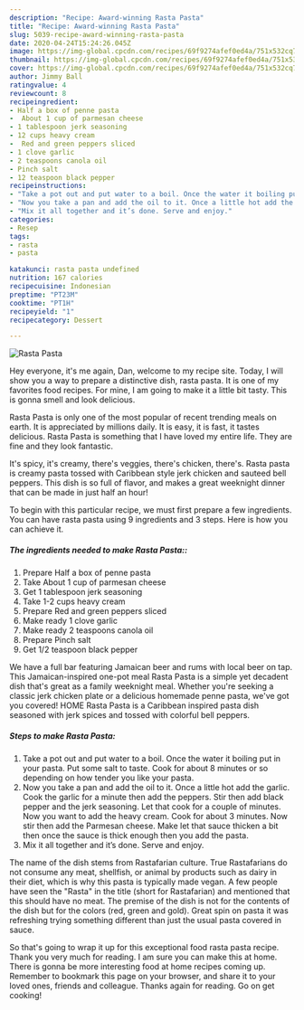 ```yaml
---
description: "Recipe: Award-winning Rasta Pasta"
title: "Recipe: Award-winning Rasta Pasta"
slug: 5039-recipe-award-winning-rasta-pasta
date: 2020-04-24T15:24:26.045Z
image: https://img-global.cpcdn.com/recipes/69f9274afef0ed4a/751x532cq70/rasta-pasta-recipe-main-photo.jpg
thumbnail: https://img-global.cpcdn.com/recipes/69f9274afef0ed4a/751x532cq70/rasta-pasta-recipe-main-photo.jpg
cover: https://img-global.cpcdn.com/recipes/69f9274afef0ed4a/751x532cq70/rasta-pasta-recipe-main-photo.jpg
author: Jimmy Ball
ratingvalue: 4
reviewcount: 8
recipeingredient:
- Half a box of penne pasta
-  About 1 cup of parmesan cheese
- 1 tablespoon jerk seasoning
- 12 cups heavy cream
-  Red and green peppers sliced
- 1 clove garlic
- 2 teaspoons canola oil
- Pinch salt
- 12 teaspoon black pepper
recipeinstructions:
- "Take a pot out and put water to a boil. Once the water it boiling put in your pasta. Put some salt to taste. Cook for about 8 minutes or so depending on how tender you like your pasta."
- "Now you take a pan and add the oil to it. Once a little hot add the garlic. Cook the garlic for a minute then add the peppers. Stir then add black pepper and the jerk seasoning. Let that cook for a couple of minutes. Now you want to add the heavy cream. Cook for about 3 minutes. Now stir then add the Parmesan cheese. Make let that sauce thicken a bit then once the sauce is thick enough then you add the pasta."
- "Mix it all together and it’s done. Serve and enjoy."
categories:
- Resep
tags:
- rasta
- pasta

katakunci: rasta pasta undefined
nutrition: 167 calories
recipecuisine: Indonesian
preptime: "PT23M"
cooktime: "PT1H"
recipeyield: "1"
recipecategory: Dessert

---
```



![Rasta Pasta](https://img-global.cpcdn.com/recipes/69f9274afef0ed4a/751x532cq70/rasta-pasta-recipe-main-photo.jpg)

Hey everyone, it's me again, Dan, welcome to my recipe site. Today, I will show you a way to prepare a distinctive dish, rasta pasta. It is one of my favorites food recipes. For mine, I am going to make it a little bit tasty. This is gonna smell and look delicious.

Rasta Pasta is only one of the most popular of recent trending meals on earth. It is appreciated by millions daily. It is easy, it is fast, it tastes delicious. Rasta Pasta is something that I have loved my entire life. They are fine and they look fantastic.

It&#39;s spicy, it&#39;s creamy, there&#39;s veggies, there&#39;s chicken, there&#39;s. Rasta pasta is creamy pasta tossed with Caribbean style jerk chicken and sauteed bell peppers. This dish is so full of flavor, and makes a great weeknight dinner that can be made in just half an hour!


To begin with this particular recipe, we must first prepare a few ingredients. You can have rasta pasta using 9 ingredients and 3 steps. Here is how you can achieve it.

##### The ingredients needed to make Rasta Pasta::

1. Prepare Half a box of penne pasta
1. Take  About 1 cup of parmesan cheese
1. Get 1 tablespoon jerk seasoning
1. Take 1-2 cups heavy cream
1. Prepare  Red and green peppers sliced
1. Make ready 1 clove garlic
1. Make ready 2 teaspoons canola oil
1. Prepare Pinch salt
1. Get 1/2 teaspoon black pepper


We have a full bar featuring Jamaican beer and rums with local beer on tap. This Jamaican-inspired one-pot meal Rasta Pasta is a simple yet decadent dish that&#39;s great as a family weeknight meal. Whether you&#39;re seeking a classic jerk chicken plate or a delicious homemade penne pasta, we&#39;ve got you covered! HOME Rasta Pasta is a Caribbean inspired pasta dish seasoned with jerk spices and tossed with colorful bell peppers. 

##### Steps to make Rasta Pasta:

1. Take a pot out and put water to a boil. Once the water it boiling put in your pasta. Put some salt to taste. Cook for about 8 minutes or so depending on how tender you like your pasta.
1. Now you take a pan and add the oil to it. Once a little hot add the garlic. Cook the garlic for a minute then add the peppers. Stir then add black pepper and the jerk seasoning. Let that cook for a couple of minutes. Now you want to add the heavy cream. Cook for about 3 minutes. Now stir then add the Parmesan cheese. Make let that sauce thicken a bit then once the sauce is thick enough then you add the pasta.
1. Mix it all together and it’s done. Serve and enjoy.


The name of the dish stems from Rastafarian culture. True Rastafarians do not consume any meat, shellfish, or animal by products such as dairy in their diet, which is why this pasta is typically made vegan. A few people have seen the &#34;Rasta&#34; in the title (short for Rastafarian) and mentioned that this should have no meat. The premise of the dish is not for the contents of the dish but for the colors (red, green and gold). Great spin on pasta it was refreshing trying something different than just the usual pasta covered in sauce. 

So that's going to wrap it up for this exceptional food rasta pasta recipe. Thank you very much for reading. I am sure you can make this at home. There is gonna be more interesting food at home recipes coming up. Remember to bookmark this page on your browser, and share it to your loved ones, friends and colleague. Thanks again for reading. Go on get cooking!
